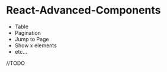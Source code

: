 # React-Advanced-Components

- Table
- Pagination     
- Jump to Page   
- Show x elements   
- etc...       
         
//TODO
    
 
  

